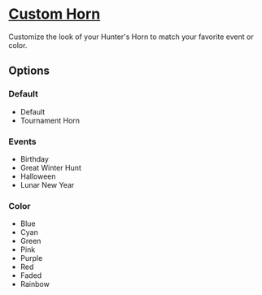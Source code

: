 # [Custom Horn](https://www.mousehuntgame.com/preferences.php?tab=mousehunt-improved-settings#mousehunt-improved-settings-design-custom-horn)

Customize the look of your Hunter's Horn to match your favorite event or color.

## Options

### Default

- Default
- Tournament Horn

### Events

- Birthday
- Great Winter Hunt
- Halloween
- Lunar New Year

### Color

- Blue
- Cyan
- Green
- Pink
- Purple
- Red
- Faded
- Rainbow
